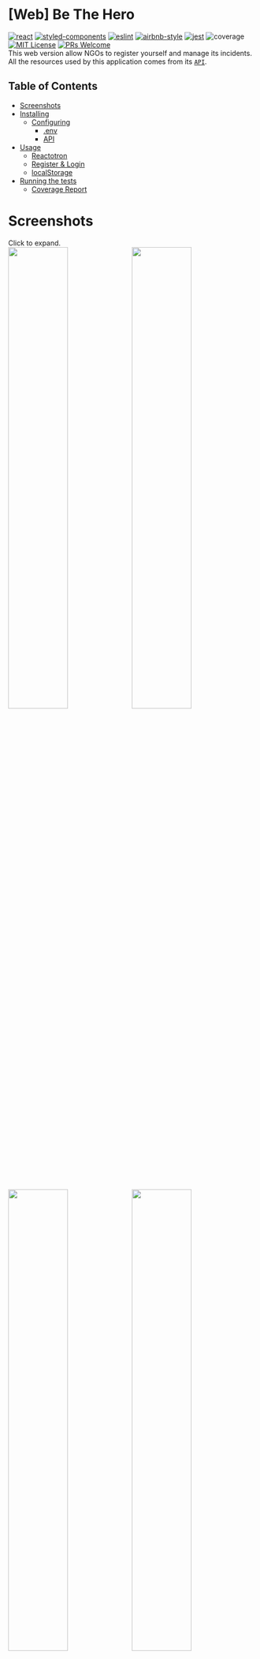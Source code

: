 # [Web] Be The Hero
[![react](https://img.shields.io/badge/reactjs-16.13.1-61dafb?style=flat-square&logo=react)](https://reactjs.org/)
[![styled-components](https://img.shields.io/badge/styled_components-5.1.0-db7b86?style=flat-square&logo=styled-components)](https://styled-components.com/)
[![eslint](https://img.shields.io/badge/eslint-6.8.0-4b32c3?style=flat-square&logo=eslint)](https://eslint.org/)
[![airbnb-style](https://flat.badgen.net/badge/style-guide/airbnb/ff5a5f?icon=airbnb)](https://github.com/airbnb/javascript)
[![jest](https://img.shields.io/badge/jest-24.9.0-brightgreen?style=flat-square&logo=jest)](https://jestjs.io/)
![coverage](https://img.shields.io/badge/coverage-100%25-brightgreen?style=flat-square)
[![MIT License](https://img.shields.io/badge/license-MIT-green?style=flat-square)](https://github.com/DiegoVictor/bethehero/blob/master/LICENSE)
[![PRs Welcome](https://img.shields.io/badge/PRs-welcome-brightgreen.svg?style=flat-square)](http://makeapullrequest.com)<br>
This web version allow NGOs to register yourself and manage its incidents. All the resources used by this application comes from its [`API`](https://github.com/DiegoVictor/bethehero/tree/master/api).

## Table of Contents
* [Screenshots](#screenshots)
* [Installing](#installing)
  * [Configuring](#configuring)
    * [.env](#env)
    * [API](#api)
* [Usage](#usage)
  * [Reactotron](#reactotron)
  * [Register & Login](#register--login)
  * [localStorage](#localstorage)
* [Running the tests](#running-the-tests)
  * [Coverage Report](#coverage-report)

# Screenshots
Click to expand.<br>
<img src="https://raw.githubusercontent.com/DiegoVictor/bethehero/master/web/screenshots/register.png" width="49%"/>
<img src="https://raw.githubusercontent.com/DiegoVictor/bethehero/master/web/screenshots/logon.png" width="49%"/>
<img src="https://raw.githubusercontent.com/DiegoVictor/bethehero/master/web/screenshots/incidents.png" width="49%"/>
<img src="https://raw.githubusercontent.com/DiegoVictor/bethehero/master/web/screenshots/create.png" width="49%"/>

# Installing
Easy peasy lemon squeezy:
```
$ yarn
```
Or:
```
$ npm install
```
> Was installed and configured the [`eslint`](https://eslint.org/) and [`prettier`](https://prettier.io/) to keep the code clean and patterned.

## Configuring
Configure your environment variables and remember to start the [API](https://github.com/DiegoVictor/bethehero/tree/master/api) before to start this app.

### .env
In this file you may configure the API's url. Rename the `.env.example` in the root directory to `.env` then just update with your settings.

key|description|default
---|---|---
REACT_APP_API_URL|API's url with version (v1)|`http://localhost:3333/v1`

### API
Start the [API](https://github.com/DiegoVictor/bethehero/tree/master/api) (see its README for more information). In case of any change in the API's `port` or `host` remember to update the [`.env`](#env) too.


# Usage
To start the app run:
```
$ yarn start
```
Or:
```
npm run start
```

## Reactotron
The project comes configured with [Reactotron](https://github.com/infinitered/reactotron), after install just open it, then as soon as possible Reactotron will automatically identify new connections.
> Maybe be necessary refresh the page.

## Register & Login
When registering a new NGO notice that after send the form data a success toast message will appers at the right top corner of the screen with the NGO's ID, memorize or note it. At login page just paste the ID in the input and press `ENTER` or click on the button below to login.

## localStorage
The project saves NGO's data into a [localStorage](https://developer.mozilla.org/en-US/docs/Web/API/Window/localStorage) key: `bethehero`. Before use this data you need parse the data to a JavaScript object with [`JSON.parse`](https://developer.mozilla.org/en-US/docs/Web/JavaScript/Reference/Global_Objects/JSON/parse) function. Below you can see fictitious data:
```json
{
  "id": "98a111d1",
  "name": "NGO Doe",
  "token": "eyJhbGciOiJIUzI1NiIsInR5cCI6IkpXVCJ9.eyJzdWIiOiIxMjM0NTY3ODkwIiwibWVzc2FnZSI6IkVhZSwgdHVkbyBibHo_IiwiaWF0IjoxNTE2MjM5MDIyfQ.MgLoxvRXoXeEHv36H4KuUQ3kfVl66uSOzJYll2IsZHE"
}
```

# Running the tests
[Jest](https://jestjs.io) was the choice to test the app, to run:
```
$ yarn test
```
Or:
```
$ npm run test
```

## Coverage Report
To generate/update the coverage report:
```
$ yarn coverage
```
Or:
```
$ npm run coverage
```
> You can see the coverage report inside `tests/coverage`.
